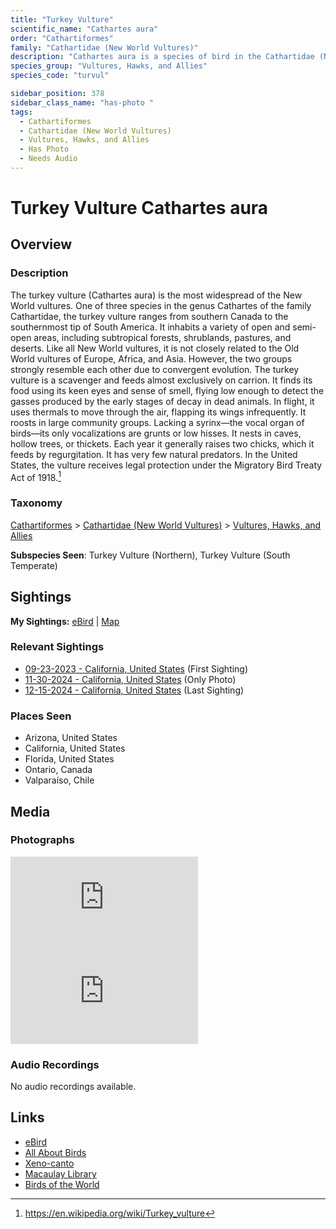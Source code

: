 ```yaml
---
title: "Turkey Vulture"
scientific_name: "Cathartes aura"
order: "Cathartiformes"
family: "Cathartidae (New World Vultures)"
description: "Cathartes aura is a species of bird in the Cathartidae (New World Vultures) family. It has been observed 46 times. It has been photographed."
species_group: "Vultures, Hawks, and Allies"
species_code: "turvul"

sidebar_position: 378
sidebar_class_name: "has-photo "
tags: 
  - Cathartiformes
  - Cathartidae (New World Vultures)
  - Vultures, Hawks, and Allies
  - Has Photo
  - Needs Audio
---
```


# Turkey Vulture <span className='sci_name'>Cathartes aura</span>

## Overview

### Description
The turkey vulture (Cathartes aura) is the most widespread of the New World vultures. One of three species in the genus Cathartes of the family Cathartidae, the turkey vulture ranges from southern Canada to the southernmost tip of South America. It inhabits a variety of open and semi-open areas, including subtropical forests, shrublands, pastures, and deserts.
Like all New World vultures, it is not closely related to the Old World vultures of Europe, Africa, and Asia. However, the two groups strongly resemble each other due to convergent evolution.
The turkey vulture is a scavenger and feeds almost exclusively on carrion. It finds its food using its keen eyes and sense of smell, flying low enough to detect the gasses produced by the early stages of decay in dead animals. In flight, it uses thermals to move through the air, flapping its wings infrequently. It roosts in large community groups. Lacking a syrinx—the vocal organ of birds—its only vocalizations are grunts or low hisses. It nests in caves, hollow trees, or thickets. Each year it generally raises two chicks, which it feeds by regurgitation. It has very few natural predators. In the United States, the vulture receives legal protection under the Migratory Bird Treaty Act of 1918.[^1]

[^1]: https://en.wikipedia.org/wiki/Turkey_vulture

### Taxonomy
[Cathartiformes](/tags/cathartiformes) > [Cathartidae (New World Vultures)](/tags/cathartidae-new-world-vultures) > [Vultures, Hawks, and Allies](/tags/vultures-hawks-and-allies)

**Subspecies Seen**: Turkey Vulture (Northern), Turkey Vulture (South Temperate)


## Sightings

**My Sightings:** [eBird](https://ebird.org/lifelist?r=world&time=life&spp=turvul) | [Map](/map?species_code=turvul)

### Relevant Sightings

* [09-23-2023 - California, United States](https://ebird.org/checklist/S150584251) (First Sighting)
* [11-30-2024 - California, United States](https://ebird.org/checklist/S204074627) (Only Photo)
* [12-15-2024 - California, United States](https://ebird.org/checklist/S205522237) (Last Sighting)

### Places Seen

* Arizona, United States
* California, United States
* Florida, United States
* Ontario, Canada
* Valparaíso, Chile



## Media
### Photographs
<iframe className="photo_iframe vertical" src="https://macaulaylibrary.org/asset/626996407/embed" frameBorder="0" allowFullScreen></iframe>
<iframe className="photo_iframe horizontal" src="https://macaulaylibrary.org/asset/626996413/embed" frameBorder="0" allowFullScreen></iframe>

### Audio Recordings
No audio recordings available.

## Links
* [eBird](https://ebird.org/species/turvul) 
* [All About Birds](https://www.allaboutbirds.org/guide/turvul) 
* [Xeno-canto](https://www.xeno-canto.org/species/cathartes-aura) 
* [Macaulay Library](https://search.macaulaylibrary.org/catalog?taxonCode=turvul&sort=rating_rank_desc)
* [Birds of the World](https://birdsoftheworld.org/bow/species/turvul)
